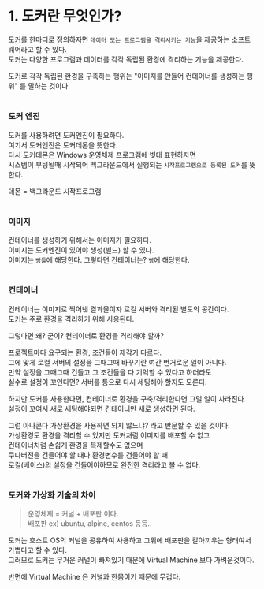 # 1. 도커란 무엇인가?

도커를 한마디로 정의하자면 `데이터 또는 프로그램을 격리시키는 기능`을 제공하는 소프트웨어라고 할 수 있다.  
도커는 다양한 프로그램과 데이터를 각각 독립된 환경에 격리하는 기능을 제공한다.  

도커로 각각 독립된 환경을 구축하는 행위는 "이미지를 만들어 컨테이너를 생성하는 행위" 를 말하는 것이다.  
#
### 도커 엔진
도커를 사용하려면 도커엔진이 필요하다.  
여기서 도커엔진은 도커데몬을 뜻한다.  
다시 도커데몬은 Windows 운영체제 프로그램에 빗대 표현하자면  
시스템이 부팅될때 시작되어 백그라운드에서 실행되는 `시작프로그램으로 등록된 도커`를 뜻한다.  

데몬 = 백그라운드 시작프로그램
#
### 이미지
컨테이너를 생성하기 위해서는 이미지가 필요하다.  
이미지는 도커엔진이 있어야 생성(빌드) 할 수 있다.  
이미지는 `빵틀`에 해당한다. 그렇다면 컨테이너는? `빵`에 해당한다.  
#
### 컨테이너
컨테이너는 이미지로 찍어낸 결과물이자 로컬 서버와 격리된 별도의 공간이다.  
도커는 주로 환경을 격리하기 위해 사용된다.  

그렇다면 왜? 굳이? 컨테이너로 환경을 격리해야 할까?  

프로젝트마다 요구되는 환경, 조건들이 제각기 다르다.  
그에 맞게 로컬 서버의 설정을 그때그때 바꾸기란 여간 번거로운 일이 아니다.  
만약 설정을 그때그때 건들고 그 조건들을 다 기억할 수 있다고 하더라도  
실수로 설정이 꼬인다면? 서버를 통으로 다시 세팅해야 할지도 모른다.  
  
하지만 도커를 사용한다면, 컨테이너로 환경을 구축/격리한다면 그럴 일이 사라진다.  
설정이 꼬여서 새로 세팅해야되면 컨테이너만 새로 생성하면 된다.  
  
그럼 아나콘다 가상환경을 사용하면 되지 않느냐? 라고 반문할 수 있을 것이다.  
가상환경도 환경을 격리할 수 있지만 도커처럼 이미지를 배포할 수 없고  
컨테이너처럼 손쉽게 환경을 복제할수도 없으며  
쿠다버전을 건들어야 할 때나 환경변수를 건들어야 할 때  
로컬(베이스)의 설정을 건들어야하므로 완전한 격리라고 볼 수 없다.  
#
### 도커와 가상화 기술의 차이

> 운영체제 = 커널 + 배포판 이다.  
> 배포판 ex) ubuntu, alpine, centos 등등..

도커는 호스트 OS의 커널을 공유하여 사용하고 그위에 배포판을 갈아끼우는 형태여서 가볍다고 할 수 있다.   
그러므로 도커는 무거운 커널이 빠져있기 때문에 Virtual Machine 보다 가벼운것이다.  

반면에 Virtual Machine 은 커널과 한몸이기 때문에 무겁다.
